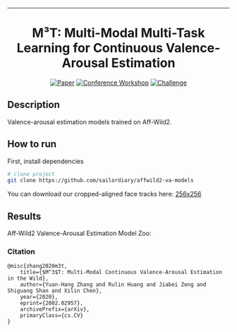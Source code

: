 
---   
<div align="center">    
 
# M³T: Multi-Modal Multi-Task Learning for Continuous Valence-Arousal Estimation

[![Paper](http://img.shields.io/badge/paper-arxiv.XXXX.YYYY-B31B1B.svg)](https://arxiv.org)
[![Conference Workshop](http://img.shields.io/badge/FG-2020-4b44ce.svg)](https://ibug.doc.ic.ac.uk/resources/affect-recognition-wild-unimulti-modal-analysis-va/) 
[![Challenge](http://img.shields.io/badge/ABAW-2020-4b44ce.svg)](https://ibug.doc.ic.ac.uk/resources/fg-2020-competition-affective-behavior-analysis/)   
</div>
 
## Description   
Valence-arousal estimation models trained on Aff-Wild2.

## How to run   
First, install dependencies   
```bash
# clone project   
git clone https://github.com/sailordiary/affwild2-va-models
```

You can download our cropped-aligned face tracks here: [256x256](https://mailsucaseducn-my.sharepoint.com/:f:/g/personal/zhangyuanhang15_mails_ucas_edu_cn/ErGo36iyXzFFtHcyXIQIuZABnaLsMiHE1CZ5EhsQ7HzhMw?e=9xBNXT)

## Results
Aff-Wild2 Valence-Arousal Estimation Model Zoo:

### Citation   
```
@misc{zhang2020m3t,
    title={$M^3$T: Multi-Modal Continuous Valence-Arousal Estimation in the Wild},
    author={Yuan-Hang Zhang and Rulin Huang and Jiabei Zeng and Shiguang Shan and Xilin Chen},
    year={2020},
    eprint={2002.02957},
    archivePrefix={arXiv},
    primaryClass={cs.CV}
}
```
